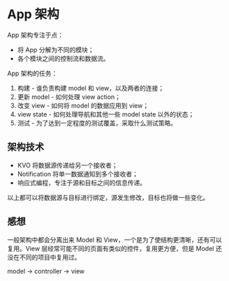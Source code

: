 # App 架构

App 架构专注于点：
* 将 App 分解为不同的模块；
* 各个模块之间的控制流和数据流。

App 架构的任务：

1. 构建 - 谁负责构建 model 和 view，以及两者的连接；
2. 更新 model - 如何处理 view action；
3. 改变 view - 如何将 model 的数据应用到 view；
4. view state - 如何处理导航和其他一些 model state 以外的状态；
5. 测试 - 为了达到一定程度的测试覆盖，采取什么测试策略。

## 架构技术

* KVO 将数据源传递给另一个接收者；
* Notification 将单一数据通知到多个接收者；
* 响应式编程，专注于源和目标之间的信息传递。

以上都可以将数据源与目标进行绑定，源发生修改，目标也将做一些变化。





## 感想

一般架构中都会分离出来 Model 和 View，一个是为了使结构更清晰，还有可以复用。View 层经常可能不同的页面有类似的控件，复用更方便，但是 Model 还没在不同的项目中复用过。


model -> controller -> view